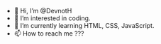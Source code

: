 - 👋 Hi, I’m @DevnotH
- 👀 I’m interested in coding.
- 🌱 I’m currently learning HTML, CSS, JavaScript.
- 📫 How to reach me ???

<!---
DevnotH/DevnotH is a ✨ special ✨ repository because its `README.md` (this file) appears on your GitHub profile.
You can click the Preview link to take a look at your changes.
--->
